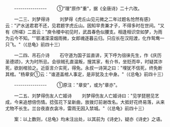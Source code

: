 <!-- { "loadSidebar": true } -->
　　---------------- 
　　①"理"原作"重"，据《全唐诗》二十六改。 

　　一二三、刘梦得诗 
　　刘梦得《虎丘山见元微之二年过题名怆然有感》云："浐水送君君不还，见君题字虎丘山。因知早贵兼才子，不得多时在世间。"又有《所嗟》二首云："庾令楼中初见时，武昌春色似腰支。相逢相识空如梦，为雨为云今不知。""鄂渚濛濛烟雨微，女郎魂逐暮云归。只应长在汉阳渡，化作鸳鸯一只飞。"（《总龟》前四十三） 

　　一二四、吊石介诗 
　　石守道为国子监直讲，天下呼为徂徕先生，作《庆历圣德颂》，大为时所忌。会徐贼孔直温叛，搜其家，有介书，坐贬而卒，时疑其诈死，欲剖棺验之。近臣言介实死，得免。永叔一诗哭之曰："埋犹不信死，终免断其棺。"杨章安①云："谁道盖棺人事定，是非犹及土中身。"（《总龟》前四十三） 

　　---------------- 
　　①原注："章安"，或为"章亦"。 

　　一二五、刘梦得伤友人亡姬诗 
　　刘梦得伤友人亡姬诗曰："见学琵琶见艺成，今来追想倍伤情。捻弦花下呈新曲，放拨灯前谢改名。大抵好花终易落，从来尤物不长生。兰台夜直衣衾冷，雷雨无因入禁城。"（《总龟》前四十三） 

　　案：以上数则，《总龟》均未注出处，以其前为《诗史》，疑亦《诗史》之语。
